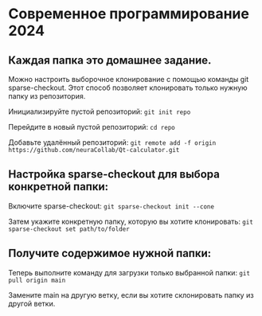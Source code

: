 # Современное программирование 2024

## Каждая папка это домашнее задание. 

Можно настроить выборочное клонирование с помощью команды git sparse-checkout. Этот способ позволяет клонировать только нужную папку из репозитория.

Инициализируйте пустой репозиторий:
```git init repo```

Перейдите в новый пустой репозиторий:
```cd repo```

Добавьте удалённый репозиторий:
```git remote add -f origin https://github.com/neuraCollab/Qt-calculator.git```

## Настройка sparse-checkout для выбора конкретной папки:

Включите sparse-checkout:
```git sparse-checkout init --cone```

Затем укажите конкретную папку, которую вы хотите клонировать:
```git sparse-checkout set path/to/folder```

## Получите содержимое нужной папки:

Теперь выполните команду для загрузки только выбранной папки:
```git pull origin main```

Замените main на другую ветку, если вы хотите склонировать папку из другой ветки.
